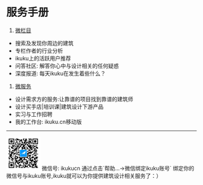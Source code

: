 # 服务手册


1. [微栏目](weixin-2.md)
  * 搜索及发现你周边的建筑
  * 专栏作者的行业分析
  * ikuku上的活跃用户推荐
  * 问答社区: 解答你心中与设计相关的任何疑惑  
  * 深度报道: 每天ikuku在发生着些什么？
1. [微服务](weixin-3.md)  
  * 设计需求方的服务:让靠谱的项目找到靠谱的建筑师
  * 设计买手店|培训课|建筑设计下游产品
  * 实习与工作招聘
  * 我的工作台: ikuku.cn移动版    
  
------  

    
<img src="images/qrcode_for_gh_a8ef10bd22dc_430.jpg" class="qrcode_pic" width="90" height="90">   
微信号: ikukucn    
通过点击`帮助...->微信绑定ikuku账号` 绑定你的微信号与ikuku账号,ikuku就可以为你提供建筑设计相关服务了：）
  
  
  






